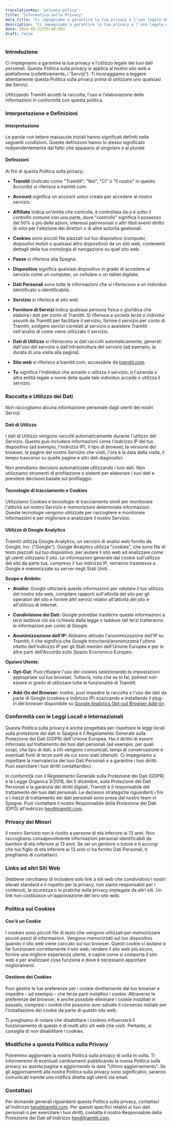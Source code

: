 ```yaml
---
translationKey: 'privacy-policy'
title: "Informativa sulla Privacy"
meta_title: "Ci impegniamo a garantire la tua privacy e l'uso legale dei tuoi dati personali, sia sul nostro sito web che sulla piattaforma."
description: "Ci impegniamo a garantire la tua privacy e l'uso legale dei tuoi dati personali, sia sul nostro sito web che sulla piattaforma."
date: 2024-05-22T05:00:00Z
draft: false
---
```


### Introduzione

Ci impegniamo a garantire la tua privacy e l'utilizzo legale dei tuoi dati personali. Questa Politica sulla privacy si applica al nostro sito web e piattaforma (collettivamente, i 'Servizi'). Ti incoraggiamo a leggere attentamente questa Politica sulla privacy prima di utilizzare uno qualsiasi dei Servizi.

Utilizzando Tramitit accetti la raccolta, l'uso e l'elaborazione delle informazioni in conformità con questa politica.

### Interpretazione e Definizioni

#### Interpretazione

Le parole con lettere maiuscole iniziali hanno significati definiti nelle seguenti condizioni. Queste definizioni hanno lo stesso significato indipendentemente dal fatto che appaiano al singolare o al plurale.

#### Definizioni

Ai fini di questa Politica sulla privacy:

- **Tramitit** (indicato come "Tramitit", "Noi", "Ci" o "Il nostro" in questo Accordo) si riferisce a tramitit.com.

- **Account** significa un account unico creato per accedere al nostro servizio.
- **Affiliato** indica un'entità che controlla, è controllata da o è sotto il controllo comune con una parte, dove "controllo" significa il possesso del 50% o più delle azioni, interessi patrimoniali o altri titoli aventi diritto di voto per l'elezione dei direttori o di altre autorità gestionali.
- **Cookies** sono piccoli file piazzati sul tuo dispositivo (computer, dispositivi mobili o qualsiasi altro dispositivo) da un sito web, contenenti dettagli della tua cronologia di navigazione su quel sito web.
- **Paese** si riferisce alla Spagna.
- **Dispositivo** significa qualsiasi dispositivo in grado di accedere al servizio come un computer, un cellulare o un tablet digitale.
- **Dati Personali** sono tutte le informazioni che si riferiscono a un individuo identificato o identificabile.
- **Servizio** si riferisce al sito web.
- **Fornitore di Servizi** indica qualsiasi persona fisica o giuridica che elabora i dati per conto di Tramitit. Si riferisce a società terze o individui assunti da Tramitit per facilitare il servizio, fornire il servizio per conto di Tramitit, svolgere servizi correlati al servizio o assistere Tramitit nell'analisi di come viene utilizzato il servizio.
- **Dati di Utilizzo** si riferiscono ai dati raccolti automaticamente, generati dall'uso del servizio o dall'infrastruttura del servizio (ad esempio, la durata di una visita alla pagina).
- **Sito web** si riferisce a tramitit.com, accessibile da [tramitit.com](https://tramitit.com/).
- **Tu** significa l'individuo che accede o utilizza il servizio, o l'azienda o altra entità legale a nome della quale tale individuo accede o utilizza il servizio.

### Raccolta e Utilizzo dei Dati

Non raccogliamo alcuna informazione personale dagli utenti dei nostri Servizi.

#### Dati di Utilizzo

I dati di Utilizzo vengono raccolti automaticamente durante l'utilizzo del Servizio. Questo può includere informazioni come l'indirizzo IP del tuo dispositivo (ad esempio, l'indirizzo IP), il tipo di browser, la versione del browser, le pagine del nostro Servizio che visiti, l'ora e la data della visita, il tempo trascorso su quelle pagine e altri dati diagnostici.

Non prendiamo decisioni automatizzate utilizzando i tuoi dati. Non utilizziamo strumenti di profilazione o sistemi per elaborare i tuoi dati e prendere decisioni basate sul profilaggio.

#### Tecnologie di tracciamento e Cookies

Utilizziamo Cookies e tecnologie di tracciamento simili per monitorare l'attività sul nostro Servizio e memorizzare determinate informazioni. Queste tecnologie vengono utilizzate per raccogliere e monitorare informazioni e per migliorare e analizzare il nostro Servizio.

#### Utilizzo di Google Analytics

Tramitit utilizza Google Analytics, un servizio di analisi web fornito da Google, Inc. ("Google"). Google Analytics utilizza "cookies", che sono file di testo piazzati sul tuo dispositivo, per aiutare il sito web ad analizzare come gli utenti utilizzano il sito. Le informazioni generate dal cookie sull'utilizzo del sito da parte tua, compreso il tuo indirizzo IP, verranno trasmesse a Google e memorizzate su server negli Stati Uniti.

**Scopo e Ambito:**

- **Analisi:** Google utilizzerà queste informazioni per valutare il tuo utilizzo del nostro sito web, compilare rapporti sull'attività del sito per gli operatori del sito e fornire altri servizi relativi all'attività del sito e all'utilizzo di internet.

- **Condivisione dei Dati:** Google potrebbe trasferire queste informazioni a terzi laddove ciò sia richiesto dalla legge o laddove tali terzi tratteranno le informazioni per conto di Google.
- **Anonimizzazione dell'IP:** Abbiamo attivato l'anonimizzazione dell'IP su Tramitit, il che significa che Google troncherà/anonimizzerà l'ultimo ottetto dell'indirizzo IP per gli Stati membri dell'Unione Europea e per le altre parti dell'Accordo sullo Spazio Economico Europeo.

**Opzioni Utente:**

- **Opt-Out:** Puoi rifiutare l'uso dei cookies selezionando le impostazioni appropriate sul tuo browser. Tuttavia, nota che se lo fai, potresti non essere in grado di utilizzare tutte le funzionalità di Tramitit.

- **Add-On del Browser:** Inoltre, puoi impedire la raccolta e l'uso dei dati da parte di Google (cookies e indirizzo IP) scaricando e installando il plug-in del browser disponibile su [Google Analytics Opt-out Browser Add-on](https://tools.google.com/dlpage/gaoptout/).

### Conformità con le Leggi Locali e Internazionali

Questa Politica sulla privacy è anche progettata per rispettare le leggi locali sulla protezione dei dati in Spagna e il Regolamento Generale sulla Protezione dei Dati (GDPR) dell'Unione Europea. Hai il diritto di essere informato sul trattamento dei tuoi dati personali (ad esempio, per quali scopi, che tipo di dati, a chi vengono comunicati, tempi di conservazione e eventuali fonti di terze parti da cui sono stati ottenuti). Ci impegniamo a rispettare la riservatezza dei tuoi Dati Personali e a garantire i tuoi diritti. Puoi esercitare i tuoi diritti contattandoci.

In conformità con il Regolamento Generale sulla Protezione dei Dati (GDPR) e la Legge Organica 3/2018, del 5 dicembre, sulla Protezione dei Dati Personali e la garanzia dei diritti digitali, Tramitit è il responsabile del trattamento dei tuoi dati personali. Le decisioni strategiche riguardanti i fini e i mezzi di trattamento dei dati personali sono prese dal nostro team in Spagna. Puoi contattare il nostro Responsabile della Protezione dei Dati (DPO) all'indirizzo hey@tramitit.com.

### Privacy dei Minori

Il nostro Servizio non è rivolto a persone di età inferiore ai 13 anni. Non raccogliamo consapevolmente informazioni personali identificabili da bambini di età inferiore ai 13 anni. Se sei un genitore o tutore e ti accorgi che tuo figlio di età inferiore ai 13 anni ci ha fornito Dati Personali, ti preghiamo di contattarci.

### Links ad altri Siti Web

Sebbene cerchiamo di includere solo link a siti web che condividono i nostri elevati standard e il rispetto per la privacy, non siamo responsabili per i contenuti, la sicurezza o le pratiche sulla privacy impiegate da altri siti. Un link non costituisce un'approvazione del loro sito web.

### Politica sui Cookies

#### Cos'è un Cookie

I cookies sono piccoli file di testo che vengono utilizzati per memorizzare piccoli pezzi di informazioni. Vengono memorizzati sul tuo dispositivo quando il sito web viene caricato sul tuo browser. Questi cookie ci aiutano a far funzionare correttamente il sito web, rendere il sito web più sicuro, fornire una migliore esperienza utente, e capire come si comporta il sito web e per analizzare cosa funziona e dove è necessario apportare miglioramenti.

#### Gestione dei Cookies

Puoi gestire le tue preferenze per i cookie direttamente dal tuo browser e impedire - ad esempio - che terze parti installino i cookie. Attraverso le preferenze del browser, è anche possibile eliminare i cookie installati in passato, compresi i cookie che possono aver salvato il consenso iniziale per l'installazione dei cookie da parte di questo sito web.

Ti preghiamo di notare che disabilitare i cookies influenzerà il funzionamento di questo e di molti altri siti web che visiti. Pertanto, si consiglia di non disabilitare i cookies.

### Modifiche a questa Politica sulla Privacy

Potremmo aggiornare la nostra Politica sulla privacy di volta in volta. Ti informeremo di eventuali cambiamenti pubblicando la nuova Politica sulla privacy su questa pagina e aggiornando la data "Ultimo aggiornamento". Se gli aggiornamenti alla nostra Politica sulla privacy sono significativi, saranno comunicati tramite una notifica diretta agli utenti via email.

### Contattaci

Per domande generali riguardanti questa Politica sulla privacy, contattaci all'indirizzo hey@tramitit.com. Per quesiti specifici relativi ai tuoi dati personali o per esercitare i tuoi diritti, contatta il nostro Responsabile della Protezione dei Dati all'indirizzo hey@tramitit.com.